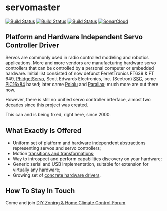# servomaster

[![Build Status](https://travis-ci.com/climategadgets/servomaster.svg?branch=master)](https://travis-ci.com/climategadgets/servomaster)
[![Build Status](https://github.com/climategadgets/servomaster/actions/workflows/gradle.yml/badge.svg)](https://github.com/climategadgets/servomaster/actions/workflows/gradle.yml)
[![Build Status](https://github.com/climategadgets/servomaster/actions/workflows/codeql-analysis.yml/badge.svg)](https://github.com/climategadgets/servomaster/actions/workflows/codeql-analysis.yml)
[![SonarCloud](https://github.com/climategadgets/servomaster/actions/workflows/sonarcloud.yml/badge.svg)](https://github.com/climategadgets/servomaster/actions/workflows/sonarcloud.yml)

## Platform and Hardware Independent Servo Controller Driver ##

Servos are commonly used in radio controlled modeling and robotics applications.
More and more vendors are manufacturing hardware servo controllers that can be controlled by a personal computer
or embedded hardware. Initial list consisted of now defunct FerretTronics FT639 & FT 649,
[PhidgetServo](https://www.phidgets.com/), Scott Edwards Electronics, Inc. (Seetron) [SSC](http://www.seetron.com/),
some [PIC16x84](http://en.wikipedia.org/wiki/PIC16x84) based; later came [Pololu](http://www.pololu.com/) and
[Parallax](http://www.parallax.com/); much more are out there now.

However, there is still no unified servo controller interface, almost two decades since this project was created.

This can and is being fixed, right here, since 2000.

## What Exactly Is Offered ##

* Uniform set of platform and hardware independent abstractions representing servos and servo controllers;
* Motion [transitions and transformations](http://servomaster.sourceforge.net/dev/transform.html);
* Way to introspect and perform capabilities discovery on your hardware;
* Generic serial and USB implementation, suitable for extension for virtually any hardware;
* Growing set of [concrete hardware drivers](http://servomaster.sourceforge.net/relnotes/index.html).

## How To Stay In Touch ##

Come and join [DIY Zoning & Home Climate Control Forum](https://groups.google.com/group/home-climate-control/).
